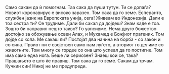 Само сакам да ѝ помогнам.
Таа сака да пуши тутун.
Ти се допаѓа?
Новиот коронавирус е високо заразен.
Том сака да го земе.
Есперанто, службен јазик на Европската унија, сега!
Живеам во Индонезија.
Дали е тоа сестра ти?
Се трудиме.
Дали би сакал да дојдеш?
Знам каде е тоа.
Зошто би направил нешто такво?
Го уапсивме.
Нема друго божество достојно за обожување освен Алах, и Мухамед е Божјиот пратеник.
Том дојде со кола.
Ме сакаш ли?
Постојат два начина на борба - со закон и со сила. Првиот ни е својствен само нам луѓето, а вториот го делиме со животните.
Том многу се гордее со она што успеал да го постигне.
Том има само една нога.
Беше ли сериозен?
Знаеш кои се, така?
Прашањето е што ќе правиш.
Том сака да го земе.
Сакам да трчам.
Кучкин син!
Никој не ме предупреди.

